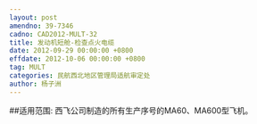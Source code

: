 ```yaml
---
layout: post
amendno: 39-7346
cadno: CAD2012-MULT-32
title: 发动机短舱-检查点火电缆
date: 2012-09-29 00:00:00 +0800
effdate: 2012-10-06 00:00:00 +0800
tag: MULT
categories: 民航西北地区管理局适航审定处
author: 杨子洲
---
```


##适用范围:
西飞公司制造的所有生产序号的MA60、MA600型飞机。

